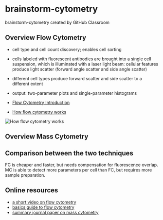 # brainstorm-cytometry
brainstorm-cytometry created by GitHub Classroom

## **Overview Flow Cytometry**
- cell type and cell count discovery; enables cell sorting
- cells labeled with fluorescent antibodies are brought into a single cell suspension, which is illuminated with a laser light beam: cellular features produce light scatter (forward angle scatter and side angle scatter)
- different cell types produce forward scatter and side scatter to a different extent
- output: two-parameter plots and single-parameter histograms


- [Flow Cytometry Introduction](https://www.bu.edu/flow-cytometry/files/2010/10/BD-Flow-Cytom-Learning-Guide.pdf)
- [How flow cytometry works](http://a.static-abcam.com/CmsMedia/Media/flowcytometry01472px.jpg)

![How flow cytometry works](http://a.static-abcam.com/CmsMedia/Media/flowcytometry01472px.jpg)




## **Overview Mass Cytometry**








## **Comparison between the two techniques**

FC is cheaper and faster, but needs compensation for fluorescence overlap.
MC is able to detect more parameters per cell than FC, but requires more sample preparation.

## **Online resources**
- [a short video on flow cytometry](https://www.youtube.com/watch?v=EQXPJ7eeesQ)
- [basics guide to flow cytometry](https://www.bio-rad-antibodies.com/introduction-to-flow-cytometry.html)
- [summary journal paper on mass cytometry](https://www.ncbi.nlm.nih.gov/pmc/articles/PMC4860251/)

